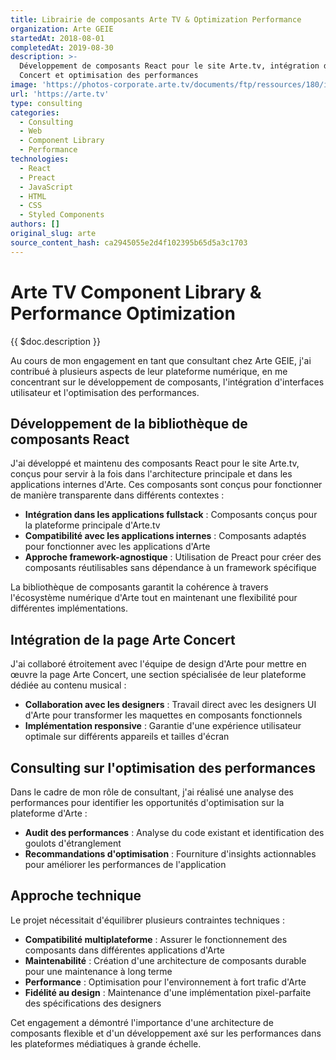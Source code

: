 ```yaml
---
title: Librairie de composants Arte TV & Optimization Performance
organization: Arte GEIE
startedAt: 2018-08-01
completedAt: 2019-08-30
description: >-
  Développement de composants React pour le site Arte.tv, intégration d'Arte
  Concert et optimisation des performances
image: 'https://photos-corporate.arte.tv/documents/ftp/ressources/180/images/logo.png'
url: 'https://arte.tv'
type: consulting
categories:
  - Consulting
  - Web
  - Component Library
  - Performance
technologies:
  - React
  - Preact
  - JavaScript
  - HTML
  - CSS
  - Styled Components
authors: []
original_slug: arte
source_content_hash: ca2945055e2d4f102395b65d5a3c1703
---
```


# Arte TV Component Library & Performance Optimization

{{ $doc.description }}

Au cours de mon engagement en tant que consultant chez Arte GEIE, j'ai contribué à plusieurs aspects de leur plateforme numérique, en me concentrant sur le développement de composants, l'intégration d'interfaces utilisateur et l'optimisation des performances.

## Développement de la bibliothèque de composants React

J'ai développé et maintenu des composants React pour le site Arte.tv, conçus pour servir à la fois dans l'architecture principale et dans les applications internes d'Arte. Ces composants sont conçus pour fonctionner de manière transparente dans différents contextes :

- **Intégration dans les applications fullstack** : Composants conçus pour la plateforme principale d'Arte.tv
- **Compatibilité avec les applications internes** : Composants adaptés pour fonctionner avec les applications d'Arte
- **Approche framework-agnostique** : Utilisation de Preact pour créer des composants réutilisables sans dépendance à un framework spécifique

La bibliothèque de composants garantit la cohérence à travers l'écosystème numérique d'Arte tout en maintenant une flexibilité pour différentes implémentations.

## Intégration de la page Arte Concert

J'ai collaboré étroitement avec l'équipe de design d'Arte pour mettre en œuvre la page Arte Concert, une section spécialisée de leur plateforme dédiée au contenu musical :

- **Collaboration avec les designers** : Travail direct avec les designers UI d'Arte pour transformer les maquettes en composants fonctionnels
- **Implémentation responsive** : Garantie d'une expérience utilisateur optimale sur différents appareils et tailles d'écran

## Consulting sur l'optimisation des performances

Dans le cadre de mon rôle de consultant, j'ai réalisé une analyse des performances pour identifier les opportunités d'optimisation sur la plateforme d'Arte :

- **Audit des performances** : Analyse du code existant et identification des goulots d'étranglement
- **Recommandations d'optimisation** : Fourniture d'insights actionnables pour améliorer les performances de l'application

## Approche technique

Le projet nécessitait d'équilibrer plusieurs contraintes techniques :

- **Compatibilité multiplateforme** : Assurer le fonctionnement des composants dans différentes applications d'Arte
- **Maintenabilité** : Création d'une architecture de composants durable pour une maintenance à long terme
- **Performance** : Optimisation pour l'environnement à fort trafic d'Arte
- **Fidélité au design** : Maintenance d'une implémentation pixel-parfaite des spécifications des designers

Cet engagement a démontré l'importance d'une architecture de composants flexible et d'un développement axé sur les performances dans les plateformes médiatiques à grande échelle.
